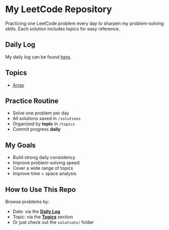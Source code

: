 # My LeetCode Repository

Practicing one LeetCode problem every day to sharpen my problem-solving skills. Each solution includes topics for easy reference.

## Daily Log

My daily log can be found [here](daily.md).

## Topics

- [Array](topics.md#array)


## Practice Routine

- Solve one problem per day
- All solutions saved in `/solutions`
- Organized by **topic** in `/topics`
- Commit progress **daily** 


## My Goals
- Build strong daily consistency
- Improve problem-solving speed
- Cover a wide range of topics
- Improve time + space analysis

## How to Use This Repo

Browse problems by:
- Date: via the [**Daily Log**](daily.md)
- Topic: via the [**Topics**](#topics) section
- Or just check out the `solutions/` folder
